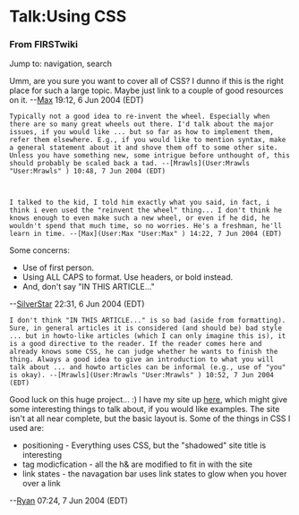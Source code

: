 # Talk:Using CSS

### From FIRSTwiki

Jump to: navigation, search

Umm, are you sure you want to cover all of CSS? I dunno if this is the right
place for such a large topic. Maybe just link to a couple of good resources on
it. --[Max](User:Max "User:Max" ) 19:12, 6 Jun 2004 (EDT)

    Typically not a good idea to re-invent the wheel. Especially when there are so many great wheels out there. I'd talk about the major issues, if you would like ... but so far as how to implement them, refer them elsewhere. E.g., if you would like to mention syntax, make a general statement about it and shove them off to some other site. Unless you have something new, some intrigue before unthought of, this should probably be scaled back a tad. --[Mrawls](User:Mrawls "User:Mrawls" ) 10:48, 7 Jun 2004 (EDT) 

    

    I talked to the kid, I told him exactly what you said, in fact, i think i even used the "reinvent the wheel" thing... I don't think he knows enough to even make such a new wheel, or even if he did, he wouldn't spend that much time, so no worries. He's a freshman, he'll learn in time. --[Max](User:Max "User:Max" ) 14:22, 7 Jun 2004 (EDT) 

Some concerns:

  * Use of first person. 
  * Using ALL CAPS to format. Use headers, or bold instead. 
  * And, don't say "IN THIS ARTICLE..." 

\--[SilverStar](User:SilverStar "User:SilverStar" ) 22:31, 6 Jun
2004 (EDT)

    I don't think "IN THIS ARTICLE..." is so bad (aside from formatting). Sure, in general articles it is considered (and should be) bad style ... but in howto-like articles (which I can only imagine this is), it is a good directive to the reader. If the reader comes here and already knows some CSS, he can judge whether he wants to finish the thing. Always a good idea to give an introduction to what you will talk about ... and howto articles can be informal (e.g., use of "you" is okay). --[Mrawls](User:Mrawls "User:Mrawls" ) 10:52, 7 Jun 2004 (EDT) 

Good luck on this huge project... :) I have my site up
[here](http://texan.homeunix.net/texan2/index.html
"http://texan.homeunix.net/texan2/index.html" ), which might give some
interesting things to talk about, if you would like examples. The site isn't
at all near complete, but the basic layout is. Some of the things in CSS I
used are:

  * positioning - Everything uses CSS, but the "shadowed" site title is interesting 
  * tag modicfication - all the h&amp; are modified to fit in with the site 
  * link states - the navagation bar uses link states to glow when you hover over a link 

\--[Ryan](User:Texan "User:Texan" ) 07:24, 7 Jun 2004 (EDT)

